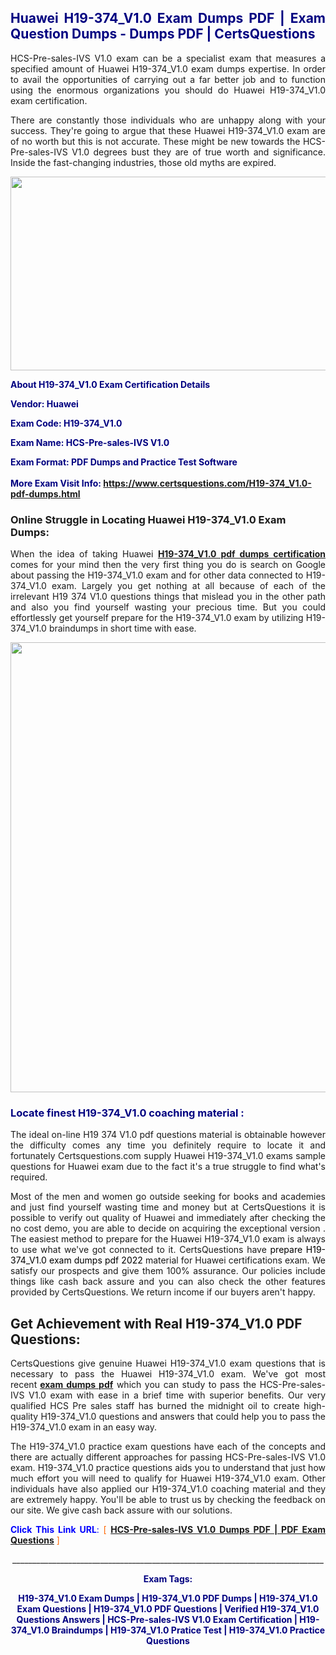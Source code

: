 <h2 style="text-align: justify;"><span style="color: #000080;">Huawei H19-374_V1.0 Exam Dumps PDF | Exam Question Dumps - Dumps PDF | CertsQuestions</span></h2>
<p style="text-align: justify;">HCS-Pre-sales-IVS V1.0 exam can be a specialist exam that measures a specified amount of Huawei  H19-374_V1.0 exam dumps expertise. In order to avail the opportunities of carrying out a far better job and to function using the enormous organizations you should do Huawei H19-374_V1.0 exam certification.</p>
<p style="text-align: justify;">There are constantly those individuals who are unhappy along with your success. They're going to argue that these Huawei  H19-374_V1.0 exam are of no worth but this is not accurate. These might be new towards the HCS-Pre-sales-IVS V1.0 degrees bust they are of true worth and significance. Inside the fast-changing industries, those old myths are expired.</p>
<p><img style="display: block; margin-left: auto; margin-right: auto;" src="https://i.imgur.com/eaP4ae9.png" width="840" height="310" /></p>
<p><span style="color: #000080;"><strong>About H19-374_V1.0 Exam Certification Details</strong></span></p>
<p><span style="color: #000080;"><strong>Vendor: Huawei<br /></strong></span></p>
<p><span style="color: #000080;"><strong>Exam Code: H19-374_V1.0</strong></span></p>
<p><span style="color: #000080;"><strong>Exam Name: HCS-Pre-sales-IVS V1.0</strong></span></p>
<p><span style="color: #000080;"><strong>Exam Format: PDF Dumps and Practice Test Software<br /><br />More Exam Visit Info: <span style="color: #ff6600;"><a href="https://www.certsquestions.com/H19-374_V1.0-pdf-dumps.html">https://www.certsquestions.com/H19-374_V1.0-pdf-dumps.html</a></span></strong></span></p>
<h3>Online Struggle in Locating Huawei H19-374_V1.0 Exam Dumps:</h3>
<p style="text-align: justify;">When the idea of taking Huawei <a href="https://www.certsquestions.com/H19-374_V1.0-pdf-dumps.html"><strong> H19-374_V1.0 pdf dumps certification</strong></a> comes for your mind then the very first thing you do is search on Google about passing the H19-374_V1.0 exam and for other data connected to H19-374_V1.0 exam. Largely you get nothing at all because of each of the irrelevant H19 374 V1.0 questions things that mislead you in the other path and also you find yourself wasting your precious time. But you could effortlessly get yourself prepare for the H19-374_V1.0 exam by utilizing H19-374_V1.0 braindumps in short time with ease.</p>
<p><a href="https://www.certsquestions.com/H19-374_V1.0-pdf-dumps.html"><img style="display: block; margin-left: auto; margin-right: auto;" src="https://i.imgur.com/pxhoKQ2.png" width="720" /></a></p>
<h3><span style="color: #000080;">Locate finest  H19-374_V1.0 coaching material :</span></h3>
<p style="text-align: justify;">The ideal on-line H19 374 V1.0 pdf questions material is obtainable however the difficulty comes any time you definitely require to locate it and fortunately Certsquestions.com supply Huawei H19-374_V1.0 exams sample questions for Huawei  exam due to the fact it's a true struggle to find what's required.</p>
<p style="text-align: justify;">Most of the men and women go outside seeking for books and academies and just find yourself wasting time and money but at CertsQuestions it is possible to verify out quality of Huawei  and immediately after checking the no cost demo, you are able to decide on acquiring the exceptional version . The easiest method to prepare for the Huawei H19-374_V1.0 exam is always to use what we've got connected to it. CertsQuestions have <span style="color: #000000;">prepare H19-374_V1.0 exam dumps pdf 2022</span> material for Huawei certifications exam. We satisfy our prospects and give them 100% assurance. Our policies include things like cash back assure and you can also check the other features provided by CertsQuestions. We return income if our buyers aren't happy.</p>
<h2>Get Achievement with Real H19-374_V1.0 PDF Questions:</h2>
<p style="text-align: justify;">CertsQuestions give genuine Huawei H19-374_V1.0 exam questions that is necessary to pass the Huawei  H19-374_V1.0 exam. We've got most recent<strong>&nbsp;<a href="https://www.certsquestions.com/">exam dumps pdf</a></strong>&nbsp;which you can study to pass the HCS-Pre-sales-IVS V1.0 exam with ease in a brief time with superior benefits. Our very qualified HCS Pre sales staff has burned the midnight oil to create high-quality H19-374_V1.0 questions and answers that could help you to pass the H19-374_V1.0 exam in an easy way.</p>
<p style="text-align: justify;">The H19-374_V1.0 practice exam questions have each of the concepts and there are actually different approaches for passing HCS-Pre-sales-IVS V1.0 exam. H19-374_V1.0 practice questions aids you to understand that just how much effort you will need to qualify for Huawei  H19-374_V1.0 exam. Other individuals have also applied our H19-374_V1.0 coaching material and they are extremely happy. You'll be able to trust us by checking the feedback on our site. We give cash back assure with our solutions.</p>
<p style="text-align: justify;"><span style="color: #0000ff;"><strong>Click This Link URL</strong>:</span> <span style="color: #ff6600;">[ <strong><a href="https://www.certsquestions.com/hcs-pre-sales-certification.html">HCS-Pre-sales-IVS V1.0 Dumps PDF | PDF Exam Questions</a></strong> ]</span></p>
<p style="text-align: center;">______________________________________________________________________________</p>
<p style="text-align: center;"><span style="color: #000080;"><strong>Exam Tags:</strong></span></p>
<p style="text-align: center;"><span style="color: #000080;"><strong>H19-374_V1.0 Exam Dumps | H19-374_V1.0 PDF Dumps | H19-374_V1.0 Exam Questions | H19-374_V1.0 PDF Questions | Verified H19-374_V1.0 Questions Answers | HCS-Pre-sales-IVS V1.0 Exam Certification | H19-374_V1.0 Braindumps | H19-374_V1.0 Pratice Test | H19-374_V1.0 Practice Questions</strong></span></p>
